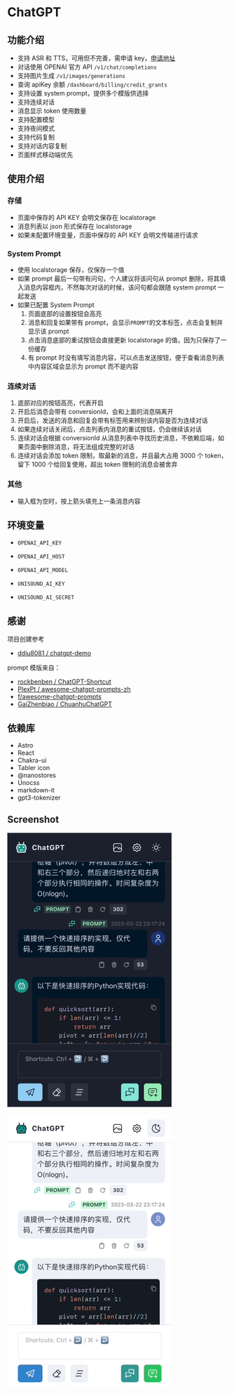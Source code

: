 # ChatGPT

## 功能介绍

- 支持 ASR 和 TTS，可用但不完善，需申请 key，[申请地址](https://ai.unisound.com)
- 对话使用 OPENAI 官方 API `/v1/chat/completions`
- 支持图片生成 `/v1/images/generations`
- 查询 apiKey 余额 `/dashboard/billing/credit_grants`
- 支持设置 system prompt，提供多个模版供选择
- 支持连续对话
- 消息显示 token 使用数量
- 支持配置模型
- 支持夜间模式
- 支持代码复制
- 支持对话内容复制
- 页面样式移动端优先

## 使用介绍

### 存储

- 页面中保存的 API KEY 会明文保存在 localstorage
- 消息列表以 json 形式保存在 localstorage
- 如果未配置环境变量，页面中保存的 API KEY 会明文传输进行请求

### System Prompt

- 使用 localstorage 保存，仅保存一个值
- 如果 prompt 最后一句带有问句，个人建议将该问句从 prompt 删除，将其填入消息内容框内，不然每次对话的时候，该问句都会跟随 system prompt 一起发送
- 如果已配置 System Prompt
  1. 页面底部的设置按钮会高亮
  2. 消息和回复如果带有 prompt，会显示`PROMPT`的文本标签，点击会复制并显示该 prompt
  3. 点击消息底部的重试按钮会直接更新 localstorage 的值，因为只保存了一份缓存
  4. 有 prompt 时没有填写消息内容，可以点击发送按钮，便于查看消息列表中内容区域会显示为 prompt 而不是内容

### 连续对话

1. 底部对应的按钮高亮，代表开启
2. 开启后消息会带有 conversionId，会和上面的消息隔离开
3. 开启后，发送的消息和回复会带有标签用来辨别该内容是否为连续对话
4. 如果连续对话关闭后，点击列表内消息的重试按钮，仍会继续该对话
5. 连续对话会根据 conversionId 从消息列表中寻找历史消息，不依赖后端，如果页面中删除消息，将无法组成完整的对话
6. 连续对话会添加 token 限制，取最新的消息，并且最大占用 3000 个 token，留下 1000 个给回复使用，超出 token 限制的消息会被舍弃

### 其他

- 输入框为空时，按上箭头填充上一条消息内容

## 环境变量

- `OPENAI_API_KEY`
- `OPENAI_API_HOST`
- `OPENAI_API_MODEL`

- `UNISOUND_AI_KEY`
- `UNISOUND_AI_SECRET`

## 感谢

项目创建参考

- [ddiu8081 / chatgpt-demo](https://github.com/ddiu8081/chatgpt-demo)

prompt 模版来自：

- [rockbenben / ChatGPT-Shortcut](https://github.com/rockbenben/ChatGPT-Shortcut)
- [PlexPt / awesome-chatgpt-prompts-zh](https://github.com/PlexPt/awesome-chatgpt-prompts-zh)
- [f/awesome-chatgpt-prompts](https://github.com/f/awesome-chatgpt-prompts)
- [GaiZhenbiao / ChuanhuChatGPT](https://github.com/GaiZhenbiao/ChuanhuChatGPT)

## 依赖库

- Astro
- React
- Chakra-ui
- Tabler icon
- @nanostores
- Unocss
- markdown-it
- gpt3-tokenizer

## Screenshot

![Dark](./screenshot-dark.png)

![Light](./screenshot-light.png)
